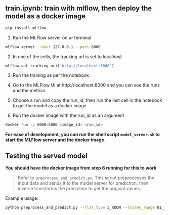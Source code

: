 ## train.ipynb: train with mlflow, then deploy the model as a docker image
```bash
pip install mlflow
```

1. Run the MLFlow server on ur terminal

```bash
mlflow server --host 127.0.0.1 --port 8000
```

2. In one of the cells, the tracking url is set to localhost 
    
```python   
mlflow.set_tracking_uri('http://localhost:8000')
``` 

3. Run the training as per the notebook

4. Go to the MLFlow UI at http://localhost:8000 and you can see the runs and the metrics

5. Choose a run and copy the run_id, then run the last cell in the notebook to get the model as a docker image

6. Run the docker image with the run_id as an argument

```bash
docker run -p 5000:5000 <image_id> <run_id>
```

**For ease of development, you can run the shell script `model_server.sh` to start the MLFlow server and the docker image.**

## Testing the served model

**You should have the docker image from step 6 running for this to work**

> Refer to `preprocess_and_predict.py`. This script preprocesses the input data and sends it to the model server for prediction, then inverse transforms the prediction to get the original values.

Example usage:
    
```bash
python preprocess_and_predict.py --flat_type 3_ROOM --storey_range 01_TO_03 --flat_model Improved --district 20.0 --month 7 --year 2021 --remaining_lease_years 95 --remaining_lease_months 0 --floor_area_sqm 70   
```
